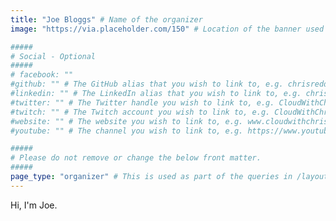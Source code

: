 ```yaml
---
title: "Joe Bloggs" # Name of the organizer
image: "https://via.placeholder.com/150" # Location of the banner used for the group page, and in the group list

#####
# Social - Optional
#####
# facebook: ""
#github: "" # The GitHub alias that you wish to link to, e.g. chrisreddington
#linkedin: "" # The LinkedIn alias that you wish to link to, e.g. chrisreddington
#twitter: "" # The Twitter handle you wish to link to, e.g. CloudWithChris
#twitch: "" # The Twitch account you wish to link to, e.g. CloudWithChris
#website: "" # The website you wish to link to, e.g. www.cloudwithchris.com
#youtube: "" # The channel you wish to link to, e.g. https://www.youtube.com/c/CloudWithChris

#####
# Please do not remove or change the below front matter.
#####
page_type: "organizer" # This is used as part of the queries in /layouts/groups/single.html
---
```

Hi, I'm Joe.
